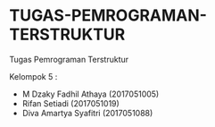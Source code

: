 # TUGAS-PEMROGRAMAN-TERSTRUKTUR
Tugas Pemrograman Terstruktur

Kelompok 5 : 
- M Dzaky Fadhil Athaya (2017051005)
- Rifan Setiadi (2017051019)
- Diva Amartya Syafitri (2017051088)
